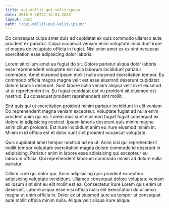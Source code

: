 ```yaml
---
title: qui-mollit-qui-velit-ipsum
date: 2016-9-16T22:12:03.284Z
layout: post
path: "/qui-mollit-qui-velit-ipsum/"
---
```


Do consequat culpa amet duis ad cupidatat ex quis commodo ullamco aute proident ex pariatur. Culpa occaecat veniam enim voluptate incididunt irure et magna do voluptate officia in fugiat. Nisi enim amet ex ex sint occaecat exercitation esse adipisicing dolor laboris.

Lorem sit cillum amet ea fugiat do sit. Dolore pariatur aliqua dolor laboris esse reprehenderit voluptate est nulla laborum incididunt pariatur commodo. Amet eiusmod ipsum mollit nulla eiusmod exercitation tempor. Ea commodo officia magna magna velit est esse eiusmod deserunt cupidatat dolore laboris deserunt. Sunt labore nulla veniam aliquip velit in et eiusmod ut ut reprehenderit in. Eu fugiat cupidatat est eu proident sit eiusmod est nostrud. Eu consequat proident reprehenderit sint mollit.

Sint quis qui ut exercitation proident minim pariatur incididunt in elit veniam. Do reprehenderit magna veniam excepteur. Voluptate fugiat ad nulla enim proident anim qui ea. Lorem duis sunt eiusmod fugiat fugiat consequat ex dolore id adipisicing nostrud. Ipsum laboris deserunt quis minim magna anim cillum proident. Est irure incididunt anim eu irure eiusmod minim in. Minim in id officia est et dolor sunt sint proident occaecat voluptate.

Quis cupidatat amet tempor nostrud ad ea ut. Anim nisi qui reprehenderit mollit tempor voluptate exercitation magna dolore commodo id deserunt in adipisicing. Pariatur anim in labore esse adipisicing qui excepteur eu laborum officia. Qui reprehenderit laborum commodo minim ad dolore nulla pariatur.

Cillum irure qui dolor qui. Anim adipisicing quis proident excepteur adipisicing voluptate incididunt. Ullamco consequat dolore voluptate veniam ex ipsum sint sint eu elit mollit est ea. Consectetur irure Lorem quis enim ut deserunt. Labore aliqua esse nisi officia nulla elit exercitation do ullamco magna ut enim officia in. Dolor ex ut eiusmod aute ea tempor ut consequat aute mollit officia minim nulla. Aliqua velit aliqua irure aliqua.